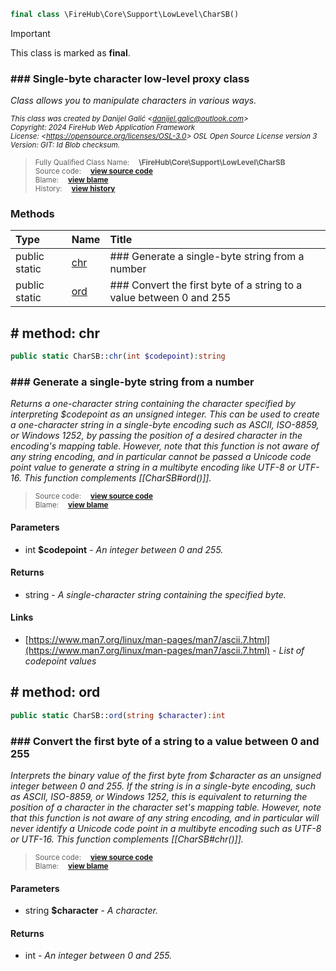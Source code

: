 ```php
final class \FireHub\Core\Support\LowLevel\CharSB()
```





> [!IMPORTANT]
This class is marked as **final**.





### ### Single-byte character low-level proxy class

_Class allows you to manipulate characters in various ways._

<sub>_This class was created by Danijel Galić &lt;danijel.galic@outlook.com&gt;_</sub><br/><sub>_Copyright: 2024 FireHub Web Application Framework_</sub><br/><sub>_License: &lt;https://opensource.org/licenses/OSL-3.0&gt; OSL Open Source License version 3_</sub><br/><sub>_Version: GIT: $Id$ Blob checksum._</sub>

><sub>Fully Qualified Class Name:  **\FireHub\Core\Support\LowLevel\CharSB**</sub><br/>
    <sub>Source code:  **[view source code](https://github.com/The-FireHub-Project/Core/blob/develop-pre-alpha-m1/src/support/lowlevel/firehub.CharSB.php#L26)**</sub><br/>
        <sub>Blame:  **[view blame](https://github.com/The-FireHub-Project/Core/blame/develop-pre-alpha-m1/src/support/lowlevel/firehub.CharSB.php)**</sub><br/>
        <sub>History:  **[view history](https://github.com/The-FireHub-Project/Core/commits/develop-pre-alpha-m1/src/support/lowlevel/firehub.CharSB.php)**</sub>


### Methods
| Type | Name | Title |
|:-----|:-----|:------|
|public static |<a href="#chr()">chr</a>|### Generate a single-byte string from a number|
|public static |<a href="#ord()">ord</a>|### Convert the first byte of a string to a value between 0 and 255|

<h2><a name="chr()"># method: chr</a></h2>

```php
public static CharSB::chr(int $codepoint):string
```











### ### Generate a single-byte string from a number

_Returns a one-character string containing the character specified by interpreting $codepoint as an unsigned
integer. This can be used to create a one-character string in a single-byte encoding such as ASCII, ISO-8859,
or Windows 1252, by passing the position of a desired character in the encoding's mapping table. However, note
that this function is not aware of any string encoding, and in particular cannot be passed a Unicode code point
value to generate a string in a multibyte encoding like UTF-8 or UTF-16. This function complements
[[CharSB#ord()]]._

><sub>Source code:  **[view source code](https://github.com/The-FireHub-Project/Core/blob/develop-pre-alpha-m1/src/support/lowlevel/firehub.CharSB.php#L47)**</sub><br/>
        <sub>Blame:  **[view blame](https://github.com/The-FireHub-Project/Core/blame/develop-pre-alpha-m1/src/support/lowlevel/firehub.CharSB.php#L47)**</sub>
#### Parameters

* int **$codepoint** - _An integer between 0 and 255._
#### Returns

* string - _A single-character string containing the specified byte._
#### Links

* [https://www.man7.org/linux/man-pages/man7/ascii.7.html](https://www.man7.org/linux/man-pages/man7/ascii.7.html) - _List of codepoint values_
<h2><a name="ord()"># method: ord</a></h2>

```php
public static CharSB::ord(string $character):int
```











### ### Convert the first byte of a string to a value between 0 and 255

_Interprets the binary value of the first byte from $character as an unsigned integer between 0 and 255. If the
string is in a single-byte encoding, such as ASCII, ISO-8859, or Windows 1252, this is equivalent to returning
the position of a character in the character set's mapping table. However, note that this function is not
aware of any string encoding, and in particular will never identify a Unicode code point in a multibyte
encoding such as UTF-8 or UTF-16. This function complements [[CharSB#chr()]]._

><sub>Source code:  **[view source code](https://github.com/The-FireHub-Project/Core/blob/develop-pre-alpha-m1/src/support/lowlevel/firehub.CharSB.php#L69)**</sub><br/>
        <sub>Blame:  **[view blame](https://github.com/The-FireHub-Project/Core/blame/develop-pre-alpha-m1/src/support/lowlevel/firehub.CharSB.php#L69)**</sub>
#### Parameters

* string **$character** - _A character._
#### Returns

* int - _An integer between 0 and 255._